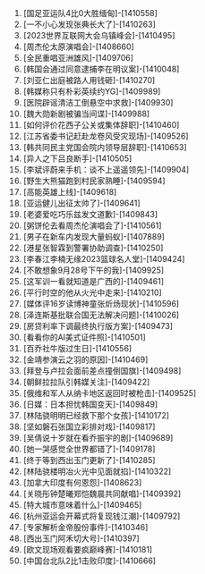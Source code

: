 
1. [国足亚运队4比0大胜缅甸]-[1410558]
1. [一不小心发现张典长大了]-[1410263]
1. [2023世界互联网大会乌镇峰会]-[1410495]
1. [周杰伦太原演唱会]-[1408660]
1. [全民重唱亚洲雄风]-[1409706]
1. [韩国会通过同意逮捕李在明议案]-[1410048]
1. [刘亚仁出庭被路人用钱砸]-[1410270]
1. [韩媒称只有朴彩英续约YG]-[1409989]
1. [医院辟谣清洁工倒悬空中求救]-[1409930]
1. [魏大勋新剧被骗当间谍]-[1409988]
1. [如何评价花西子公关或集体辞职]-[1410460]
1. [江苏省委书记赶赴龙卷风受灾现场]-[1409526]
1. [韩共同民主党国会院内领导层辞职]-[1410653]
1. [异人之下吕良断手]-[1410505]
1. [李斌评蔚来手机：谈不上遥遥领先]-[1409904]
1. [野生大熊猫跑到村民家熟睡]-[1409594]
1. [高能英雄上线]-[1409618]
1. [亚运健儿出征太帅了]-[1409641]
1. [老婆爱吃巧乐兹发文道歉]-[1409843]
1. [粥饼伦去看周杰伦演唱会了]-[1410561]
1. [男子在新车内发现大量蚂蚁]-[1407889]
1. [港星张智霖到警署协助调查]-[1410250]
1. [李春江李楠无缘2023篮球名人堂]-[1409424]
1. [不敢想象9月28号下午的我]-[1409925]
1. [这军训一看就知道是广西的]-[1409461]
1. [平行时空的他从火光中走来]-[1410210]
1. [媒体评16岁读博神童张炘炀现状]-[1410596]
1. [泽连斯基批联合国无法解决问题]-[1410026]
1. [房贷利率下调最终执行版方案]-[1409473]
1. [看看你的AI美式证件照]-[1410501]
1. [百乔社牛版过生日]-[1410556]
1. [金靖参演云之羽的原因]-[1410469]
1. [拜登与卢拉会面前差点撞倒国旗]-[1409498]
1. [朝鲜拉拉队引韩媒关注]-[1409422]
1. [俄维和军人从纳卡地区返回时被枪击]-[1409525]
1. [日媒：日本担忧韩国变天]-[1409849]
1. [林陆骁明明已经救下那个女孩]-[1410172]
1. [坚如磐石张国立彩排对戏]-[1409817]
1. [吴倩说十岁就在看乔振宇的剧]-[1409689]
1. [她一哭感觉全世界都错了]-[1409178]
1. [终于等到西出玉门更新了]-[1410285]
1. [林陆骁楼明冶火光中见面就掐]-[1410322]
1. [加拿大印度有何恩怨]-[1408623]
1. [关晓彤钟楚曦郑恺魏晨共同献唱]-[1409392]
1. [特大城市意味着什么]-[1409465]
1. [杭州亚运会开幕式将复现钱江潮]-[1409792]
1. [专家解析金帝股份事件]-[1410346]
1. [西出玉门阿禾切大号]-[1410397]
1. [欧文现场观看要疯巅峰赛]-[1410181]
1. [中国台北队2比1击败印度]-[1410666]